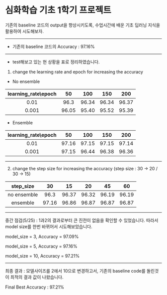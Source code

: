 # 심화학습 기초 1학기 프로젝트

기존의 baseline 코드의 output을 향상시키도록, 수업시간에 배운 기초 딥러닝 지식을 활용하여 시도해보자.
- - - - -
- 기존의 baseline 코드의 Accuracy : 97.16%
- - - - -
- test해보고 있는 현 상황을 표로 정리하였습니다.
1. change the learning rate and epoch for increasing the accuracy

- No ensemble

|learning_rate\epoch| 50 |   100   |   150   |   200   |
|:------:|:---:|:---:|:---:|:---:|
0.01    |  96.3 |  96.34  | 96.34  | 96.37  | 
0.001      |  96.05 |  95.40  | 95.52  | 95.39  |

- Ensemble

|learning_rate\epoch| 50 |   100   |   150   |   200   |
|:------:|:---:|:---:|:---:|:---:|
0.01    |  97.16 |  97.15  | 97.15  | 97.14  | 
0.001      |  97.15 |  96.44  | 96.38  | 96.36  |

- - - - - 
2. change the step size for increasing the accuracy (step size : 30 -> 20 / 30 -> 15)


|step_size| 30 |   15   |   20   |   45   |  60   |
|:------:|:---:|:---:|:---:|:---:|:---:|
no ensemble    |  96.3 |  96.37  | 96.32  | 96.19  |  96.19   |
ensemble      |  97.16 |  96.86  | 96.87  | 96.87  |  96.87   |

- - - - 
중간 점검(5/25) : 1과2의 결과로부터 큰 진전이 없음을 확인할 수 있었습니다. 따라서 model size를 한번 바뀌어서 시도해보았습니다. 

model_size = 3, Accuracy = 97.09%

model_size = 5, Accuracy = 97.16%

model_size = 10, Accuracy = 97.21%
- - - - 
최종 결과 : 모델사이즈를 2에서 10으로 변경하고서, 기존의 baseline code를 돌린것이 최적의 결과 값이 나왔습니다.

Final Best Accuracy : 97.21%
